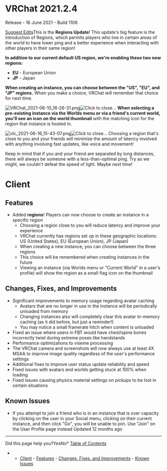 # VRChat 2021.2.4

Release - 16 June 2021 - Build 1106

[Suggest Edits](/edit/vrchat-202124)This is the **Regions Update**! This update's big feature is the introduction of Regions, which permits players who live in certain areas of the world to have lower ping and a better experience when interacting with other players in their same region! 





**In addition to our current default US region, we're enabling these two new regions:**


* **EU** - European Union
* **JP** - Japan


**When creating an instance, you can choose between the "US", "EU", and "JP" regions.** When you make a choice, VRChat will remember that choice for next time.


![](https://files.readme.io/e14a05a-VRChat_2021-06-10_16-26-31.png "VRChat_2021-06-10_16-26-31.png")![](https://files.readme.io/e14a05a-VRChat_2021-06-10_16-26-31.png "Click to close...")
**When selecting a pre-existing instance via the Worlds menu or via a friend's current world, you'll see an icon on the world thumbnail** with the matching icon for the region that instance is hosted in.


![](https://files.readme.io/2ff799f-vlc_2021-06-16_15-43-07.png "vlc_2021-06-16_15-43-07.png")![](https://files.readme.io/2ff799f-vlc_2021-06-16_15-43-07.png "Click to close...")
Choosing a region that's close to you and your friends will minimize the amount of latency involved with anything involving fast updates, like voice and movement!


Keep in mind that if you and your friend are separated by long distances, there will always be someone with a less-than-optimal ping. Try as we might, we couldn't defeat the speed of light. Maybe next time!


# Client


## Features


* Added **regions**! Players can now choose to create an instance in a specific region
	+ Choosing a region close to you will reduce latency and improve your experience
	+ VRChat currently has regions set up in these geographic locations: US (United States), EU (European Union), JP (Japan)
	+ When creating a new instance, you can choose between the three regions
	+ This choice will be remembered when creating instances in the future
	+ Viewing an instance (via Worlds menu or "Current World" in a user's profile) will show the region as a small flag icon on the thumbnail


## Changes, Fixes, and Improvements


* Significant improvements to memory usage regarding avatar caching
	+ Avatars that are no longer in use in the instance will be periodically unloaded from memory
	+ Changing instances also will completely clear this avatar in-memory caching (as it did before, but just a reminder!)
	+ You may notice a small framerate hitch when content is unloaded
* Fixed an issue where users in FBT would have chest/spine bones incorrectly twist during extreme poses like handstands
* Performance optimizations to viseme processing
* The VRChat camera and screenshots will now always use at least 4X MSAA to improve image quality regardless of the user's performance settings
* Additional fixes to improve user status update reliability and speed
* Fixed issues with avatars and worlds getting stuck at 100% when loading
* Fixed issues causing physics material settings on pickups to be lost in certain situations


## Known Issues


* If you attempt to join a friend who is in an instance that is over capacity by clicking on the user in your Social menu, clicking on their current instance, and then click "Go", you will be unable to join. Use "Join" on the User Profile page instead
Updated 12 months ago 



---

Did this page help you?YesNo* [Table of Contents](#)
* + [Client](#client)
		- [Features](#features)
		- [Changes, Fixes, and Improvements](#changes-fixes-and-improvements)
		- [Known Issues](#known-issues)
